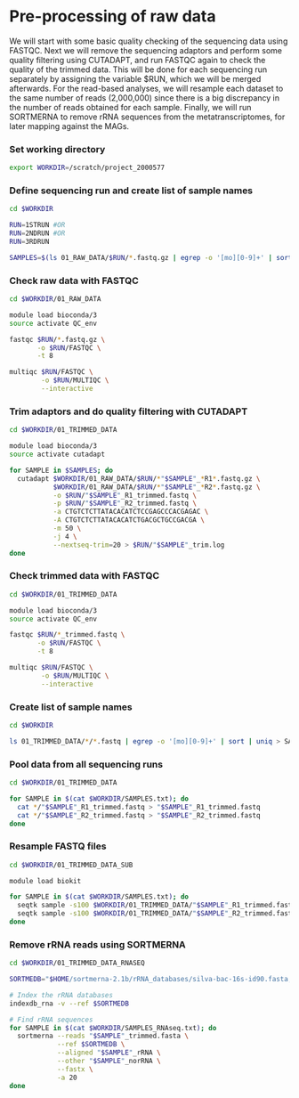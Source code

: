 # Pre-processing of raw data

We will start with some basic quality checking of the sequencing data using FASTQC. Next we will remove the sequencing adaptors and perform some quality filtering using CUTADAPT, and run FASTQC again to check the quality of the trimmed data. This will be done for each sequencing run separately by assigning the variable $RUN, which we will be merged afterwards. For the read-based analyses, we will resample each dataset to the same number of reads (2,000,000) since there is a big discrepancy in the number of reads obtained for each sample. Finally, we will run SORTMERNA to remove rRNA sequences from the metatranscriptomes, for later mapping against the MAGs.

### Set working directory

```bash
export WORKDIR=/scratch/project_2000577
```

### Define sequencing run and create list of sample names

```bash
cd $WORKDIR

RUN=1STRUN #OR
RUN=2NDRUN #OR
RUN=3RDRUN

SAMPLES=$(ls 01_RAW_DATA/$RUN/*.fastq.gz | egrep -o '[mo][0-9]+' | sort | uniq)
```

### Check raw data with FASTQC

```bash
cd $WORKDIR/01_RAW_DATA

module load bioconda/3
source activate QC_env

fastqc $RUN/*.fastq.gz \
       -o $RUN/FASTQC \
       -t 8

multiqc $RUN/FASTQC \
        -o $RUN/MULTIQC \
        --interactive
```

### Trim adaptors and do quality filtering with CUTADAPT

```bash
cd $WORKDIR/01_TRIMMED_DATA

module load bioconda/3
source activate cutadapt

for SAMPLE in $SAMPLES; do
  cutadapt $WORKDIR/01_RAW_DATA/$RUN/*"$SAMPLE"_*R1*.fastq.gz \
           $WORKDIR/01_RAW_DATA/$RUN/*"$SAMPLE"_*R2*.fastq.gz \
           -o $RUN/"$SAMPLE"_R1_trimmed.fastq \
           -p $RUN/"$SAMPLE"_R2_trimmed.fastq \
           -a CTGTCTCTTATACACATCTCCGAGCCCACGAGAC \
           -A CTGTCTCTTATACACATCTGACGCTGCCGACGA \
           -m 50 \
           -j 4 \
           --nextseq-trim=20 > $RUN/"$SAMPLE"_trim.log
done
```

### Check trimmed data with FASTQC

```bash
cd $WORKDIR/01_TRIMMED_DATA

module load bioconda/3
source activate QC_env

fastqc $RUN/*_trimmed.fastq \
       -o $RUN/FASTQC \
       -t 8

multiqc $RUN/FASTQC \
        -o $RUN/MULTIQC \
        --interactive
```

### Create list of sample names

```bash
cd $WORKDIR

ls 01_TRIMMED_DATA/*/*.fastq | egrep -o '[mo][0-9]+' | sort | uniq > SAMPLES.txt
```

### Pool data from all sequencing runs

```bash
cd $WORKDIR/01_TRIMMED_DATA

for SAMPLE in $(cat $WORKDIR/SAMPLES.txt); do
  cat */"$SAMPLE"_R1_trimmed.fastq > "$SAMPLE"_R1_trimmed.fastq
  cat */"$SAMPLE"_R2_trimmed.fastq > "$SAMPLE"_R2_trimmed.fastq
done
```

### Resample FASTQ files

```bash
cd $WORKDIR/01_TRIMMED_DATA_SUB

module load biokit

for SAMPLE in $(cat $WORKDIR/SAMPLES.txt); do
  seqtk sample -s100 $WORKDIR/01_TRIMMED_DATA/"$SAMPLE"_R1_trimmed.fastq 2000000 > "$SAMPLE"_R1_trimmed.fastq
  seqtk sample -s100 $WORKDIR/01_TRIMMED_DATA/"$SAMPLE"_R2_trimmed.fastq 2000000 > "$SAMPLE"_R2_trimmed.fastq
done
```

### Remove rRNA reads using SORTMERNA

```bash
cd $WORKDIR/01_TRIMMED_DATA_RNASEQ

SORTMEDB="$HOME/sortmerna-2.1b/rRNA_databases/silva-bac-16s-id90.fasta,$HOME/sortmerna-2.1b/index/silva-bac-16s-db:$HOME/sortmerna-2.1b/rRNA_databases/silva-arc-16s-id95.fasta,$HOME/sortmerna-2.1b/index/silva-arc-16s-db:$HOME/sortmerna-2.1b/rRNA_databases/silva-euk-18s-id95.fasta,$HOME/sortmerna-2.1b/index/silva-euk-18s-db"

# Index the rRNA databases
indexdb_rna -v --ref $SORTMEDB

# Find rRNA sequences
for SAMPLE in $(cat $WORKDIR/SAMPLES_RNAseq.txt); do
  sortmerna --reads "$SAMPLE"_trimmed.fasta \
            --ref $SORTMEDB \
            --aligned "$SAMPLE"_rRNA \
            --other "$SAMPLE"_norRNA \
            --fastx \
            -a 20
done
```
